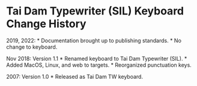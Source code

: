 Tai Dam Typewriter (SIL) Keyboard Change History
=======================

2019, 2022:
    * Documentation brought up to publishing standards.
    * No change to keyboard.

Nov 2018: Version 1.1 
    * Renamed keyboard to Tai Dam Typewriter (SIL). 
    * Added MacOS, Linux, and web to targets. 
    * Reorganized punctuation keys.

2007: Version 1.0 
    * Released as Tai Dam TW keyboard.
